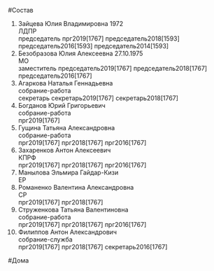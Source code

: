 #Состав  
1. Зайцева Юлия Владимировна 1972  
    ЛДПР  
    председатель прг2019[1767] председатель2018[1593] председатель2016[1593] председатель2014[1593]  
2. Безобразова Юлия Алексеевна 27.10.1975  
    МО  
    заместитель председатель2019[1767] председатель2018[1767] председатель2016[1767]  
3. Агаркова Наталья Геннадьевна  
    собрание-работа  
    секретарь секретарь2019[1767] секретарь2018[1767]  
4. Богданов Юрий Григорьевич  
    собрание-работа  
    прг2019[1767]  
5. Гущина Татьяна Александровна  
    собрание-работа  
    прг2019[1767] прг2018[1767] прг2016[1767]  
6. Захаренков Антон Алексеевич  
    КПРФ  
    прг2019[1767] прг2018[1767] прг2016[1767]  
7. Манылова Эльмира Гайдар-Кизи  
    ЕР  
8. Романенко Валентина Александровна  
    СР  
    прг2019[1767] прг2018[1767]  
9. Струженкова Татьяна Валентиновна  
    собрание-работа  
    прг2019[1767] прг2018[1767] прг2016[1767]  
10. Филиппов Антон Александрович  
    собрание-служба  
    прг2019[1767] прг2018[1767] секретарь2016[1767]  
  
#Дома  
